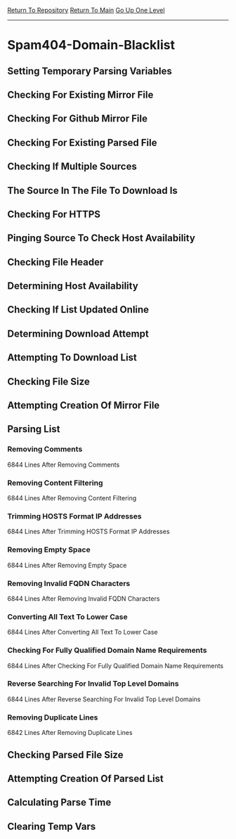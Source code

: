 [Return To Repository](https://github.com/deathbybandaid/piholeparser/)
[Return To Main](https://github.com/deathbybandaid/piholeparser/blob/master/RecentRunLogs/Mainlog.md)
[Go Up One Level](https://github.com/deathbybandaid/piholeparser/blob/master/RecentRunLogs/TopLevelScripts/30-Processing-Blacklists.md)
____________________________________
# Spam404-Domain-Blacklist
## Setting Temporary Parsing Variables
## Checking For Existing Mirror File
## Checking For Github Mirror File
## Checking For Existing Parsed File
## Checking If Multiple Sources
## The Source In The File To Download Is
## Checking For HTTPS
## Pinging Source To Check Host Availability
## Checking File Header
## Determining Host Availability
## Checking If List Updated Online
## Determining Download Attempt
## Attempting To Download List
## Checking File Size
## Attempting Creation Of Mirror File
## Parsing List
### Removing Comments
6844 Lines After Removing Comments
### Removing Content Filtering
6844 Lines After Removing Content Filtering
### Trimming HOSTS Format IP Addresses
6844 Lines After Trimming HOSTS Format IP Addresses
### Removing Empty Space
6844 Lines After Removing Empty Space
### Removing Invalid FQDN Characters
6844 Lines After Removing Invalid FQDN Characters
### Converting All Text To Lower Case
6844 Lines After Converting All Text To Lower Case
### Checking For Fully Qualified Domain Name Requirements
6844 Lines After Checking For Fully Qualified Domain Name Requirements
### Reverse Searching For Invalid Top Level Domains
6844 Lines After Reverse Searching For Invalid Top Level Domains
### Removing Duplicate Lines
6842 Lines After Removing Duplicate Lines
## Checking Parsed File Size
## Attempting Creation Of Parsed List
## Calculating Parse Time
## Clearing Temp Vars
